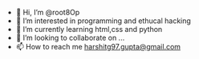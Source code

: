 - 👋 Hi, I’m @root8Op
- 👀 I’m interested in programming and ethucal hacking
- 🌱 I’m currently learning html,css and python
- 💞️ I’m looking to collaborate on ...
- 📫 How to reach me harshitg97.gupta@gmail.com

<!---
root8Op/root8Op is a ✨ special ✨ repository because its `README.md` (this file) appears on your GitHub profile.
You can click the Preview link to take a look at your changes.
--->
